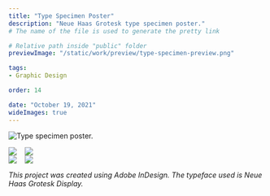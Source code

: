 ```yaml
---
title: "Type Specimen Poster"
description: "Neue Haas Grotesk type specimen poster."
# The name of the file is used to generate the pretty link

# Relative path inside "public" folder
previewImage: "/static/work/preview/type-specimen-preview.png"

tags:
- Graphic Design

order: 14

date: "October 19, 2021"
wideImages: true
---
```


![Type specimen poster.](/static/work/type-specimen/Chen_Brendan_TypeSpecimen.png)

<div class="collapseOnMobile" style="width: 100%; display: flex; flex-direction: row; align-items: flex-start; gap: 16px">
  <img src="/static/work/type-specimen/showcase-1.png">
  <img src="/static/work/type-specimen/showcase-2.png">
</div>
<div class="collapseOnMobile" style="width: 100%; display: flex; flex-direction: row; align-items: flex-start; gap: 16px">
  <img src="/static/work/type-specimen/showcase-4.png">
  <img src="/static/work/type-specimen/showcase-3.png">
</div>

*This project was created using Adobe InDesign. The typeface used is Neue Haas Grotesk Display.*